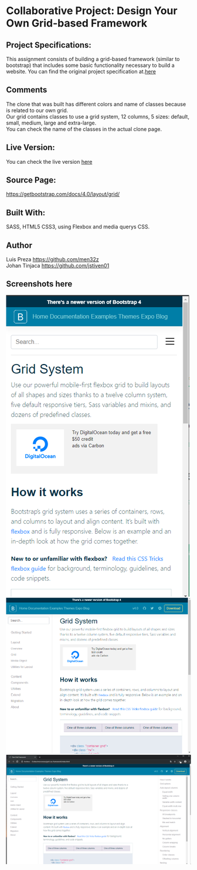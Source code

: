 # Collaborative Project: Design Your Own Grid-based Framework
## Project Specifications:

This assignment consists of building a grid-based framework (similar to bootstrap) that includes some basic functionality necessary to build a website.
You can find the original project specification at.[here](https://www.theodinproject.com/courses/html5-and-css3/lessons/design-your-own-grid-based-framework)

## Comments
The clone that was built has different colors and name of classes because is related to our own grid. <br>
Our grid contains classes to use a grid system, 12 columns, 5 sizes: default, small, medium, large and extra-large.<br>
You can check the name of the classes in the actual clone page.<br>


## Live Version:

You can check the live version [here](https://men32z.github.io/grid-css-framework/)

## Source Page:

https://getbootstrap.com/docs/4.0/layout/grid/

## Built With:

SASS, HTML5 CSS3, using  Flexbox and media querys CSS.

## Author
Luis Preza https://github.com/men32z <br>
Johan Tinjaca https://github.com/jstiven01

## Screenshots here

![mobile screen](https://raw.githubusercontent.com/men32z/grid-css-framework/grid-branch/assets/images/mobile.png)
![medium size screen](https://raw.githubusercontent.com/men32z/grid-css-framework/grid-branch/assets/images/medium_size.png)
![full screen](https://raw.githubusercontent.com/men32z/grid-css-framework/grid-branch/assets/images/full_size.png)
